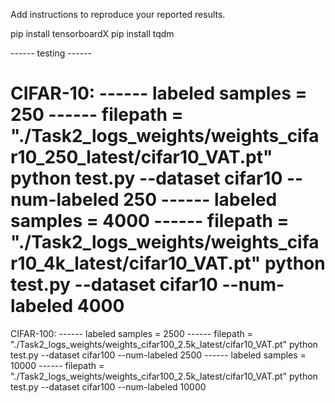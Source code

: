 Add instructions to reproduce your reported results.

pip install tensorboardX
pip install tqdm

------ testing ------

CIFAR-10:
------ labeled samples = 250 ------
filepath = "./Task2_logs_weights/weights_cifar10_250_latest/cifar10_VAT.pt"
python test.py --dataset cifar10 --num-labeled 250
------ labeled samples = 4000 ------
filepath = "./Task2_logs_weights/weights_cifar10_4k_latest/cifar10_VAT.pt"
python test.py --dataset cifar10 --num-labeled 4000
========================================================
CIFAR-100:
------ labeled samples = 2500 ------
filepath = "./Task2_logs_weights/weights_cifar100_2.5k_latest/cifar10_VAT.pt"
python test.py --dataset cifar100 --num-labeled 2500
------ labeled samples = 10000 ------
filepath = "./Task2_logs_weights/weights_cifar100_2.5k_latest/cifar10_VAT.pt"
python test.py --dataset cifar100 --num-labeled 10000